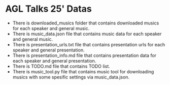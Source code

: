 # AGL Talks 25' Datas

- There is downloaded_musics folder that contains downloaded musics for each speaker and general music.
- There is music_data.json file that contains music data for each speaker and general music.
- There is presentation_urls.txt file that contains presentation urls for each speaker and general presentation.
- There is presentation_info.md file that contains presentation data for each speaker and general presentation.
- There is TODO.md file that contains TODO list.
- There is music_tool.py file that contains music tool for downloading musics with some spesific settings via music_data.json.